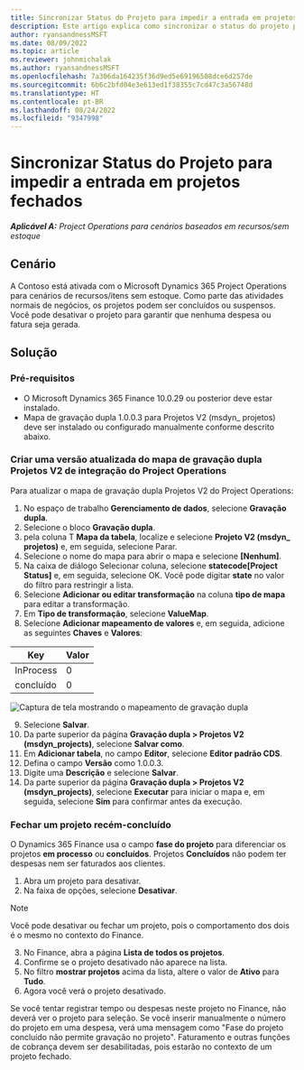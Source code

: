```yaml
---
title: Sincronizar Status do Projeto para impedir a entrada em projetos fechados
description: Este artigo explica como sincronizar o status do projeto para impedir a entrada em projetos inativos ou fechados.
author: ryansandnessMSFT
ms.date: 08/09/2022
ms.topic: article
ms.reviewer: johnmichalak
ms.author: ryansandnessMSFT
ms.openlocfilehash: 7a306da164235f36d9ed5e69196508dce6d257de
ms.sourcegitcommit: 6b6c2bfd04e3e613ed1f38355c7cd47c3a56748d
ms.translationtype: HT
ms.contentlocale: pt-BR
ms.lasthandoff: 08/24/2022
ms.locfileid: "9347998"
---
```

# <a name="sync-project-status-to-prevent-entry-against-closed-projects"></a>Sincronizar Status do Projeto para impedir a entrada em projetos fechados

_**Aplicável A:** Project Operations para cenários baseados em recursos/sem estoque_

## <a name="scenario"></a>Cenário

A Contoso está ativada com o Microsoft Dynamics 365 Project Operations para cenários de recursos/itens sem estoque. Como parte das atividades normais de negócios, os projetos podem ser concluídos ou suspensos. Você pode desativar o projeto para garantir que nenhuma despesa ou fatura seja gerada.

## <a name="solution"></a>Solução

### <a name="prerequisites"></a>Pré-requisitos

-   O Microsoft Dynamics 365 Finance 10.0.29 ou posterior deve estar instalado.
-   Mapa de gravação dupla 1.0.0.3 para Projetos V2 (msdyn\_ projetos) deve ser instalado ou configurado manualmente conforme descrito abaixo.

### <a name="create-an-updated-version-of-the-project-operations-integration-projects-v2-dual-write-map"></a>Criar uma versão atualizada do mapa de gravação dupla Projetos V2 de integração do Project Operations

Para atualizar o mapa de gravação dupla Projetos V2 do Project Operations:

1. No espaço de trabalho **Gerenciamento de dados**, selecione **Gravação dupla**.
2. Selecione o bloco **Gravação dupla**.
3. pela coluna T **Mapa da tabela**, localize e selecione **Projeto V2 (msdyn\_ projetos)** e, em seguida, selecione Parar.
4. Selecione o nome do mapa para abrir o mapa e selecione **[Nenhum]**.
5. Na caixa de diálogo Selecionar coluna, selecione **statecode\[Project Status\]** e, em seguida, selecione OK. Você pode digitar **state** no valor do filtro para restringir a lista.
6.  Selecione **Adicionar ou editar transformação** na coluna **tipo de mapa** para editar a transformação.
7.  Em **Tipo de transformação**, selecione **ValueMap**.
8.  Selecione **Adicionar mapeamento de valores** e, em seguida, adicione as seguintes **Chaves** e **Valores**:

   Key       | Valor 
   ----------|-------
   InProcess | 0     
   concluído | 0     

![Captura de tela mostrando o mapeamento de gravação dupla](media/projectstage-dw-mapping.png)

9. Selecione **Salvar**.
10. Da parte superior da página **Gravação dupla > Projetos V2 (msdyn_projects)**, selecione **Salvar como**.
11. Em **Adicionar tabela**, no campo **Editor**, selecione **Editor padrão CDS**.
12. Defina o campo **Versão** como 1.0.0.3.
13. Digite uma **Descrição** e selecione **Salvar**.
14. Da parte superior da página **Gravação dupla > Projetos V2 (msdyn_projects)**, selecione **Executar** para iniciar o mapa e, em seguida, selecione **Sim** para confirmar antes da execução. 

### <a name="close-a-newly-completed-project"></a>Fechar um projeto recém-concluído

O Dynamics 365 Finance usa o campo **fase do projeto** para diferenciar os projetos **em processo** ou **concluídos**. Projetos **Concluídos** não podem ter despesas nem ser faturados aos clientes.

1. Abra um projeto para desativar.
2. Na faixa de opções, selecione **Desativar**.

> [!NOTE]
> Você pode desativar ou fechar um projeto, pois o comportamento dos dois é o mesmo no contexto do Finance.

3. No Finance, abra a página **Lista de todos os projetos**.
4. Confirme se o projeto desativado não aparece na lista.
5. No filtro **mostrar projetos** acima da lista, altere o valor de **Ativo** para **Tudo**.
6. Agora você verá o projeto desativado.

Se você tentar registrar tempo ou despesas neste projeto no Finance, não deverá ver o projeto para seleção. Se você inserir manualmente o número do projeto em uma despesa, verá uma mensagem como "Fase do projeto concluído não permite gravação no projeto". Faturamento e outras funções de cobrança devem ser desabilitadas, pois estarão no contexto de um projeto fechado.


